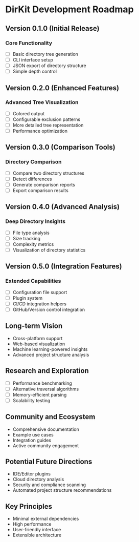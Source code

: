 # DirKit Development Roadmap

## Version 0.1.0 (Initial Release)

### Core Functionality

- [ ] Basic directory tree generation
- [ ] CLI interface setup
- [ ] JSON export of directory structure
- [ ] Simple depth control

## Version 0.2.0 (Enhanced Features)

### Advanced Tree Visualization

- [ ] Colored output
- [ ] Configurable exclusion patterns
- [ ] More detailed tree representation
- [ ] Performance optimization

## Version 0.3.0 (Comparison Tools)

### Directory Comparison

- [ ] Compare two directory structures
- [ ] Detect differences
- [ ] Generate comparison reports
- [ ] Export comparison results

## Version 0.4.0 (Advanced Analysis)

### Deep Directory Insights

- [ ] File type analysis
- [ ] Size tracking
- [ ] Complexity metrics
- [ ] Visualization of directory statistics

## Version 0.5.0 (Integration Features)

### Extended Capabilities

- [ ] Configuration file support
- [ ] Plugin system
- [ ] CI/CD integration helpers
- [ ] GitHub/Version control integration

## Long-term Vision

- Cross-platform support
- Web-based visualization
- Machine learning-powered insights
- Advanced project structure analysis

## Research and Exploration

- [ ] Performance benchmarking
- [ ] Alternative traversal algorithms
- [ ] Memory-efficient parsing
- [ ] Scalability testing

## Community and Ecosystem

- Comprehensive documentation
- Example use cases
- Integration guides
- Active community engagement

## Potential Future Directions

- IDE/Editor plugins
- Cloud directory analysis
- Security and compliance scanning
- Automated project structure recommendations

## Key Principles

- Minimal external dependencies
- High performance
- User-friendly interface
- Extensible architecture

